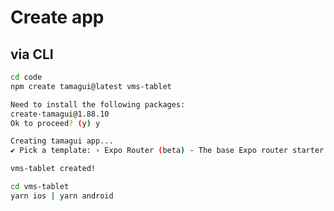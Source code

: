 # Create app

## via CLI

```bash
cd code
npm create tamagui@latest vms-tablet
```

```bash
Need to install the following packages:
create-tamagui@1.88.10
Ok to proceed? (y) y
```

```bash
Creating tamagui app...
✔ Pick a template: › Expo Router (beta) - The base Expo router starter + Tamagui
```

```bash
vms-tablet created!
```

```bash
cd vms-tablet
yarn ios | yarn android
```
